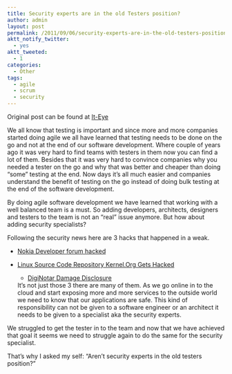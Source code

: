 ```yaml
---
title: Security experts are in the old Testers position?
author: admin
layout: post
permalink: /2011/09/06/security-experts-are-in-the-old-testers-position/
aktt_notify_twitter:
  - yes
aktt_tweeted:
  - 1
categories:
  - Other
tags:
  - agile
  - scrum
  - security
---
```

Original post can be found at [It-Eye][1]

We all know that testing is important and since more and more companies started doing agile we all have learned that testing needs to be done on the go and not at the end of our software development. Where couple of years ago it was very hard to find teams with testers in them now you can find a lot of them. Besides that it was very hard to convince companies why you needed a tester on the go and why that was better and cheaper than doing “some” testing at the end. Now days it&#8217;s all much easier and companies understand the benefit of testing on the go instead of doing bulk testing at the end of the software development.<!--more-->

By doing agile software development we have learned that working with a well balanced team is a must. So adding developers, architects, designers and testers to the team is not an “real” issue anymore. But how about adding security specialists?

Following the security news here are 3 hacks that happened in a weak. 

  * [Nokia Developer forum hacked][2]
  * [Linux Source Code Repository Kernel.Org Gets Hacked][3] 
      * [DigiNotar Damage Disclosure][4]</ul> 
    It&#8217;s not just those 3 there are many of them. As we go online in to the cloud and start exposing more and more services to the outside world we need to know that our applications are safe. This kind of responsibility can not be given to a software engineer or an architect it needs to be given to a specialist aka the security experts.
    
    We struggled to get the tester in to the team and now that we have achieved that goal it seems we need to struggle again to do the same for the security specialist. 
    
    That&#8217;s why I asked my self: “Aren&#8217;t security experts in the old testers position?”

 [1]: http://www.it-eye.nl/2011/09/05/security-experts-are-in-the-old-testers-position/
 [2]: http://www.ubergizmo.com/2011/08/nokia-developer-forum-hacked/
 [3]: http://www.securityweek.com/linux-source-code-repository-kernelorg-gets-hacked
 [4]: https://blog.torproject.org/blog/diginotar-damage-disclosure